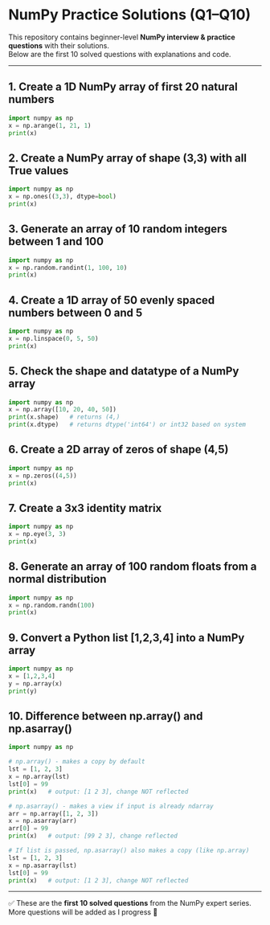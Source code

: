 # NumPy Practice Solutions (Q1–Q10)

This repository contains beginner-level **NumPy interview & practice questions** with their solutions.  
Below are the first 10 solved questions with explanations and code.

---

## 1. Create a 1D NumPy array of first 20 natural numbers
```python
import numpy as np
x = np.arange(1, 21, 1)
print(x)
```

## 2. Create a NumPy array of shape (3,3) with all True values
```python
import numpy as np
x = np.ones((3,3), dtype=bool)
print(x)
```

## 3. Generate an array of 10 random integers between 1 and 100
```python
import numpy as np
x = np.random.randint(1, 100, 10)
print(x)
```

## 4. Create a 1D array of 50 evenly spaced numbers between 0 and 5
```python
import numpy as np
x = np.linspace(0, 5, 50)
print(x)
```

## 5. Check the shape and datatype of a NumPy array
```python
import numpy as np
x = np.array([10, 20, 40, 50])
print(x.shape)   # returns (4,)
print(x.dtype)   # returns dtype('int64') or int32 based on system
```

## 6. Create a 2D array of zeros of shape (4,5)
```python
import numpy as np
x = np.zeros((4,5))
print(x)
```

## 7. Create a 3x3 identity matrix
```python
import numpy as np
x = np.eye(3, 3)
print(x)
```

## 8. Generate an array of 100 random floats from a normal distribution
```python
import numpy as np
x = np.random.randn(100)
print(x)
```

## 9. Convert a Python list [1,2,3,4] into a NumPy array
```python
import numpy as np
x = [1,2,3,4]
y = np.array(x)
print(y)
```

## 10. Difference between np.array() and np.asarray()
```python
import numpy as np

# np.array() - makes a copy by default
lst = [1, 2, 3]
x = np.array(lst)
lst[0] = 99
print(x)   # output: [1 2 3], change NOT reflected

# np.asarray() - makes a view if input is already ndarray
arr = np.array([1, 2, 3])
x = np.asarray(arr)
arr[0] = 99
print(x)   # output: [99 2 3], change reflected

# If list is passed, np.asarray() also makes a copy (like np.array)
lst = [1, 2, 3]
x = np.asarray(lst)
lst[0] = 99
print(x)   # output: [1 2 3], change NOT reflected
```

---

✅ These are the **first 10 solved questions** from the NumPy expert series.  
More questions will be added as I progress 🚀
